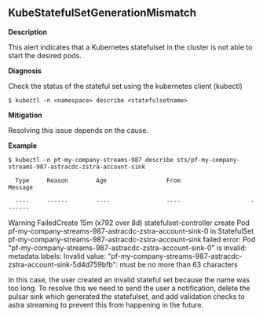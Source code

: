 

## KubeStatefulSetGenerationMismatch

**Description**

This alert indicates that a Kubernetes statefulset in the cluster is not able to start the desired pods.

**Diagnosis**

Check the status of the stateful set using the kubernetes client (kubectl)

    $ kubectl -n <namespace> describe <statefulsetname>

**Mitigation**

Resolving this issue depends on the cause.

**Example**


    $ kubectl -n pt-my-company-streams-987 describe sts/pf-my-company-streams-987-astracdc-zstra-account-sink
    
      Type     Reason        Age                 From                    Message
    
      ----     ------        ----                ----                    -------

  Warning  FailedCreate  15m (x792 over 8d)  statefulset-controller  create Pod pf-my-company-streams-987-astracdc-zstra-account-sink-0 in StatefulSet pf-my-company-streams-987-astracdc-zstra-account-sink failed error: Pod "pf-my-company-streams-987-astracdc-zstra-account-sink-0" is invalid: metadata.labels: Invalid value: "pf-my-company-streams-987-astracdc-zstra-account-sink-5d4d759bfb": must be no more than 63 characters

In this case, the user created an invalid stateful set because the name was too long.  To resolve this we need to send the user a notification, delete the pulsar sink which generated the statefulset, and add validation checks to astra streaming to prevent this from happening in the future.
